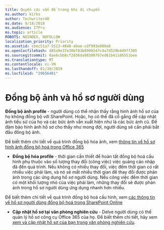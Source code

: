 ```yaml
---
title: Quyền các vấn đề trong khi di chuyển
ms.author: kirks
author: Techwriter40
ms.date: 9/18/2018
ms.audience: ITPro
ms.topic: article
ROBOTS: NOINDEX, NOFOLLOW
localization_priority: Priority
ms.assetid: cbec51a7-5513-4848-a9ae-cdf993e000a8
ms.openlocfilehash: d85a9e37e30bf83b8990247c4a7d529b4d9ff305
ms.sourcegitcommit: 0ae6cbb8cf2836da98300767ed81b411d6551bee
ms.translationtype: MT
ms.contentlocale: vi-VN
ms.lasthandoff: 01/30/2019
ms.locfileid: "29656481"
---
```

# <a name="user-profile-and-photo-synchronization"></a>Đồng bộ ảnh và hồ sơ người dùng

 **Đồng bộ ảnh profile** - người dùng có thể nhận thấy rằng hình ảnh hồ sơ của họ không đồng bộ với SharePoint. Hoặc, họ có thể đã cố gắng để cập nhật ảnh tiểu sử của họ và các bức ảnh vẫn xuất hiện như là các bức ảnh cũ. Để đảm bảo hình ảnh hồ sơ cho thấy như mong đợi, người dùng sẽ cần phải bắt đầu đồng bộ ảnh. 
  
Để biết thêm chi tiết về quá trình đồng bộ hóa ảnh, xem [thông tin về hồ sơ hình ảnh đồng bộ hoá trong Office 365](https://go.microsoft.com/fwlink/?linkid=2022634)
  
- **Đồng bộ hóa profile** - thời gian cần thiết để hoàn tất đồng bộ hoá cấu hình phụ thuộc vào số lượng thay đổi (công việc) việc quảng cáo nhập đã đến quá trình. Nếu không có nhiều thay đổi, việc đếm thời gian có rất nhiều việc phải làm, và nó sẽ mất nhiều thời gian để thay đổi được phản ánh trong các ứng dụng hồ sơ người dùng. Nếu công việc đếm thời gian có một khối lượng nhỏ của việc phải làm, những thay đổi sẽ được phản ánh trong hồ sơ người dùng ứng dụng nhanh hơn nhiều. 
  
Để biết thêm chi tiết về quá trình đồng bộ hoá cấu hình, xem [các thông tin về hồ sơ người dùng đồng bộ hoá trong SharePoint Online](https://go.microsoft.com/fwlink/?linkid=2022639)
    
- **Cập nhật hồ sơ tại văn phòng nghiên cứu** - Delve người dùng có thể quản lý hồ sơ công cụ Office 365 của họ. Để biết thêm chi tiết, hãy xem [xem và cập nhật hồ sơ của bạn trong văn phòng nghiên cứu](https://support.office.com/article/View-and-update-your-profile-in-Office-Delve-4e84343b-eedf-45a1-aeb9-8627ccca14ba).
    

